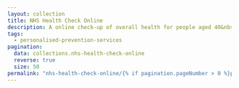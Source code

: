 ```yaml
---
layout: collection
title: NHS Health Check Online
description: A online check‑up of overall health for people aged 40&nbsp;to&nbsp;74.
tags:
  - personalised-prevention-services
pagination:
  data: collections.nhs-health-check-online
  reverse: true
  size: 50
permalink: "nhs-health-check-online/{% if pagination.pageNumber > 0 %}page/{{ pagination.pageNumber + 1 }}{% endif %}/"
---
```

